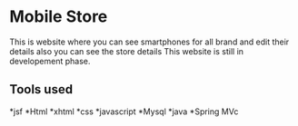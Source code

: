 # Mobile Store
This is website where you can see smartphones for all brand and edit their details also you can see the store details 
This website is still in developement phase.

## Tools used
*jsf
*Html
*xhtml
*css
*javascript
*Mysql
*java
*Spring MVc
